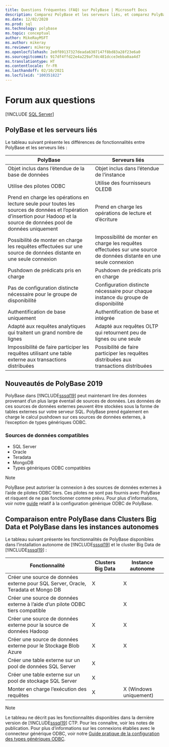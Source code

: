 ```yaml
---
title: Questions fréquentes (FAQ) sur PolyBase | Microsoft Docs
description: Comparez PolyBase et les serveurs liés, et comparez PolyBase dans Clusters Big Data et PolyBase dans des instances autonomes. Découvrez les nouveautés de PolyBase 2019.
ms.date: 12/02/2020
ms.prod: sql
ms.technology: polybase
ms.topic: conceptual
author: MikeRayMSFT
ms.author: mikeray
ms.reviewer: mikeray
ms.openlocfilehash: 2e0f89137327deada6307147f8bd83a28f23e6a0
ms.sourcegitcommit: 917df4ffd22e4a229af7dc481dcce3ebba0aa4d7
ms.translationtype: HT
ms.contentlocale: fr-FR
ms.lasthandoff: 02/10/2021
ms.locfileid: "100351822"
---
```

# <a name="frequently-asked-questions"></a>Forum aux questions

 [!INCLUDE [SQL Server](../../includes/applies-to-version/sqlserver.md)]

## <a name="polybase-vs-linked-servers"></a>PolyBase et les serveurs liés
Le tableau suivant présente les différences de fonctionnalités entre PolyBase et les serveurs liés :

|PolyBase | Serveurs liés|
|--------------------------|--------------------------|  
|Objet inclus dans l’étendue de la base de données|Objet inclus dans l’étendue de l’instance|
|Utilise des pilotes ODBC|Utilise des fournisseurs OLEDB|
|Prend en charge les opérations en lecture seule pour toutes les sources de données et l’opération d’insertion pour Hadoop et la source de données pool de données uniquement|Prend en charge les opérations de lecture et d’écriture|
|Possibilité de monter en charge les requêtes effectuées sur une source de données distante en une seule connexion |Impossibilité de monter en charge les requêtes effectuées sur une source de données distante en une seule connexion|
|Pushdown de prédicats pris en charge|Pushdown de prédicats pris en charge|
|Pas de configuration distincte nécessaire pour le groupe de disponibilité|Configuration distincte nécessaire pour chaque instance du groupe de disponibilité|
|Authentification de base uniquement|Authentification de base et intégrée|
|Adapté aux requêtes analytiques qui traitent un grand nombre de lignes|Adapté aux requêtes OLTP qui retournent peu de lignes ou une seule|
|Impossibilité de faire participer les requêtes utilisant une table externe aux transactions distribuées|Possibilité de faire participer les requêtes distribuées aux transactions distribuées|

## <a name="whats-new-in-polybase-2019"></a>Nouveautés de PolyBase 2019 

PolyBase dans [!INCLUDE[sssql19](../../includes/sssql19-md.md)] peut maintenant lire des données provenant d’un plus large éventail de sources de données. Les données de ces sources de données externes peuvent être stockées sous la forme de tables externes sur votre serveur SQL. PolyBase prend également en charge le calcul pushdown sur ces sources de données externes, à l’exception de types génériques ODBC.

### <a name="compatible-data-sources"></a>Sources de données compatibles

- SQL Server
- Oracle
- Teradata
- MongoDB
- Types génériques ODBC compatibles
  
> [!NOTE]
> PolyBase peut autoriser la connexion à des sources de données externes à l’aide de pilotes ODBC tiers. Ces pilotes ne sont pas fournis avec PolyBase et risquent de ne pas fonctionner comme prévu. Pour plus d’informations, voir notre [guide](../../relational-databases/polybase/polybase-configure-odbc-generic.md) relatif à la configuration générique ODBC de PolyBase.  

## <a name="polybase-in-big-data-clusters-vs-polybase-in-stand-alone-instances"></a>Comparaison entre PolyBase dans Clusters Big Data et PolyBase dans les instances autonomes

Le tableau suivant présente les fonctionnalités de PolyBase disponibles dans l’installation autonome de [!INCLUDE[sssql19](../../includes/sssql19-md.md)] et le cluster Big Data de [!INCLUDE[sssql19](../../includes/sssql19-md.md)] :

|Fonctionnalité |Clusters Big Data|Instance autonome|
|--------------------------|--------------------------|---------|   
|Créer une source de données externe pour SQL Server, Oracle, Teradata et Mongo DB |X|X|
|Créer une source de données externe à l’aide d’un pilote ODBC tiers compatible | | X|
|Créer une source de données externe pour la source de données Hadoop | X| X|
|Créer une source de données externe pour le Stockage Blob Azure | X| X|
|Créer une table externe sur un pool de données SQL Server | X| |
|Créer une table externe sur un pool de stockage SQL Server | X| |
|Monter en charge l’exécution des requêtes | X| X (Windows uniquement) |

> [!NOTE]
>Le tableau ne décrit pas les fonctionnalités disponibles dans la dernière version de [!INCLUDE[sssql19](../../includes/sssql19-md.md)] CTP. Pour les connaître, voir les notes de publication. Pour plus d’informations sur les connexions établies avec le connecteur générique ODBC, voir notre [Guide pratique de la configuration des types génériques ODBC](polybase-configure-odbc-generic.md).
